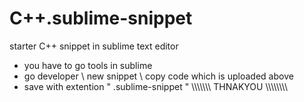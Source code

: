 # C++.sublime-snippet
starter C++ snippet in sublime text editor
* you have to go tools in sublime 
* go developer \ new snippet \ copy code which is uploaded above
* save with extention "  .sublime-snippet  "
\\\\\\\\\\\\\\     THNAKYOU    \\\\\\\\\\\\\\\\
